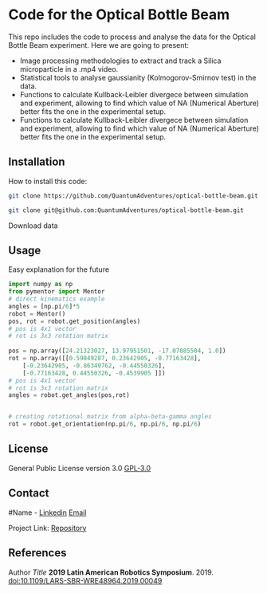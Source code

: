 # Code for the Optical Bottle Beam

This repo includes the code to process and analyse the data for the Optical Bottle Beam experiment. Here we are going to present:


* Image processing methodologies to extract and track a Silica microparticle in a .mp4 video.
* Statistical tools to analyse gaussianity (Kolmogorov-Smirnov test) in the data.
* Functions to calculate Kullback-Leibler divergece between simulation and experiment, allowing to find which value of NA (Numerical Aberture) better fits the one in the experimental setup.
* Functions to calculate Kullback-Leibler divergece between simulation and experiment, allowing to find which value of NA (Numerical Aberture) better fits the one in the experimental setup.

## Installation

How to install this code:

```bash
git clone https://github.com/QuantumAdventures/optical-bottle-beam.git
```

```bash
git clone git@github.com:QuantumAdventures/optical-bottle-beam.git
```


Download data

## Usage

Easy explanation for the future

```python
import numpy as np
from pymentor import Mentor
# direct kinematics example
angles = [np.pi/6]*5
robot = Mentor()
pos, rot = robot.get_position(angles)
# pos is 4x1 vector 
# rot is 3x3 rotation matrix
       
pos = np.array([24.21323027, 13.97951501, -17.07885504, 1.0])
rot = np.array([[0.59049287, 0.23642905, -0.77163428],
    [-0.23642905, -0.86349762, -0.44550326],
    [-0.77163428, 0.44550326, -0.4539905 ]])
# pos is 4x1 vector 
# rot is 3x3 rotation matrix
angles = robot.get_angles(pos,rot)


# creating rotational matrix from alpha-beta-gamma angles
rot = robot.get_orientation(np.pi/6, np.pi/6, np.pi/6)
```

## License
General Public License version 3.0 [GPL-3.0](https://choosealicense.com/licenses/gpl-3.0/)

## Contact

#Name - [Linkedin](https://www.linkedin.com/in) [Email](email)

Project Link: [Repository](https://github.com)

## References

Author *Title* **2019 Latin American Robotics Symposium**. 2019.
[doi:10.1109/LARS-SBR-WRE48964.2019.00049](doi:10.1109/LARS-SBR-WRE48964.2019.00049)